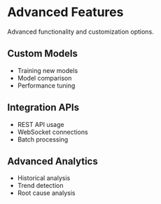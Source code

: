 # Advanced Features

Advanced functionality and customization options.

## Custom Models

- Training new models
- Model comparison
- Performance tuning

## Integration APIs

- REST API usage
- WebSocket connections
- Batch processing

## Advanced Analytics

- Historical analysis
- Trend detection
- Root cause analysis
